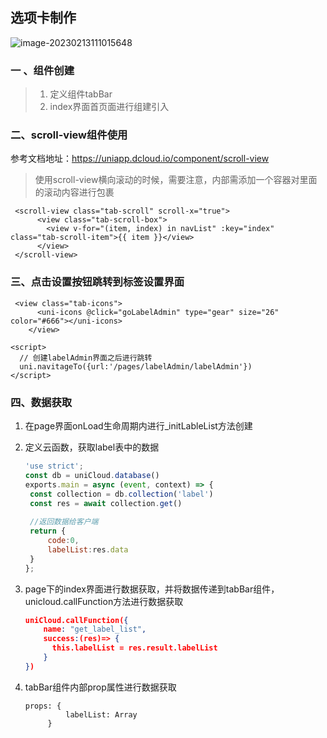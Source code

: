 ## 选项卡制作

![image-20230213111015648](https://duyi-bucket.oss-cn-beijing.aliyuncs.com/uni/202302131110721.png)

### 一 、组件创建

> 1. 定义组件tabBar
> 2. index界面首页面进行组建引入

### 二、scroll-view组件使用

参考文档地址：https://uniapp.dcloud.io/component/scroll-view

> 使用scroll-view横向滚动的时候，需要注意，内部需添加一个容器对里面的滚动内容进行包裹

```vue
 <scroll-view class="tab-scroll" scroll-x="true">
      <view class="tab-scroll-box">
        <view v-for="(item, index) in navList" :key="index" class="tab-scroll-item">{{ item }}</view>
      </view>
 </scroll-view>
```

### 三、点击设置按钮跳转到标签设置界面

```vue
 <view class="tab-icons">
      <uni-icons @click="goLabelAdmin" type="gear" size="26" color="#666"></uni-icons>
    </view>

<script>
  // 创建labelAdmin界面之后进行跳转
  uni.navitageTo({url:'/pages/labelAdmin/labelAdmin'})
</script>
```

### 四、数据获取

1. 在page界面onLoad生命周期内进行_initLableList方法创建

2. 定义云函数，获取label表中的数据

   ```js
   'use strict';
   const db = uniCloud.database()
   exports.main = async (event, context) => {
   	const collection = db.collection('label')
   	const res = await collection.get()
   	
   	//返回数据给客户端
   	return {
   		code:0,
   		labelList:res.data
   	}
   };
   ```
   
3. page下的index界面进行数据获取，并将数据传递到tabBar组件，unicloud.callFunction方法进行数据获取

   ```json
   uniCloud.callFunction({
       name: "get_label_list",
       success:(res)=> {
      	 this.labelList = res.result.labelList
       }
   })
   ```

4. tabBar组件内部prop属性进行数据获取

   ```vue
   props: {
   			labelList: Array
   		}
   ```

